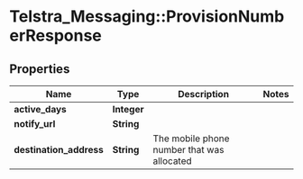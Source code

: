 # Telstra_Messaging::ProvisionNumberResponse

## Properties
Name | Type | Description | Notes
------------ | ------------- | ------------- | -------------
**active_days** | **Integer** |  | 
**notify_url** | **String** |  | 
**destination_address** | **String** | The mobile phone number that was allocated | 


